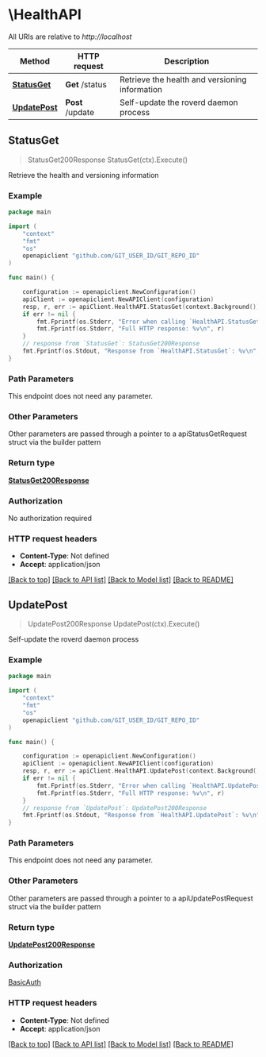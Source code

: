 # \HealthAPI

All URIs are relative to *http://localhost*

Method | HTTP request | Description
------------- | ------------- | -------------
[**StatusGet**](HealthAPI.md#StatusGet) | **Get** /status | Retrieve the health and versioning information
[**UpdatePost**](HealthAPI.md#UpdatePost) | **Post** /update | Self-update the roverd daemon process



## StatusGet

> StatusGet200Response StatusGet(ctx).Execute()

Retrieve the health and versioning information

### Example

```go
package main

import (
	"context"
	"fmt"
	"os"
	openapiclient "github.com/GIT_USER_ID/GIT_REPO_ID"
)

func main() {

	configuration := openapiclient.NewConfiguration()
	apiClient := openapiclient.NewAPIClient(configuration)
	resp, r, err := apiClient.HealthAPI.StatusGet(context.Background()).Execute()
	if err != nil {
		fmt.Fprintf(os.Stderr, "Error when calling `HealthAPI.StatusGet``: %v\n", err)
		fmt.Fprintf(os.Stderr, "Full HTTP response: %v\n", r)
	}
	// response from `StatusGet`: StatusGet200Response
	fmt.Fprintf(os.Stdout, "Response from `HealthAPI.StatusGet`: %v\n", resp)
}
```

### Path Parameters

This endpoint does not need any parameter.

### Other Parameters

Other parameters are passed through a pointer to a apiStatusGetRequest struct via the builder pattern


### Return type

[**StatusGet200Response**](StatusGet200Response.md)

### Authorization

No authorization required

### HTTP request headers

- **Content-Type**: Not defined
- **Accept**: application/json

[[Back to top]](#) [[Back to API list]](../README.md#documentation-for-api-endpoints)
[[Back to Model list]](../README.md#documentation-for-models)
[[Back to README]](../README.md)


## UpdatePost

> UpdatePost200Response UpdatePost(ctx).Execute()

Self-update the roverd daemon process

### Example

```go
package main

import (
	"context"
	"fmt"
	"os"
	openapiclient "github.com/GIT_USER_ID/GIT_REPO_ID"
)

func main() {

	configuration := openapiclient.NewConfiguration()
	apiClient := openapiclient.NewAPIClient(configuration)
	resp, r, err := apiClient.HealthAPI.UpdatePost(context.Background()).Execute()
	if err != nil {
		fmt.Fprintf(os.Stderr, "Error when calling `HealthAPI.UpdatePost``: %v\n", err)
		fmt.Fprintf(os.Stderr, "Full HTTP response: %v\n", r)
	}
	// response from `UpdatePost`: UpdatePost200Response
	fmt.Fprintf(os.Stdout, "Response from `HealthAPI.UpdatePost`: %v\n", resp)
}
```

### Path Parameters

This endpoint does not need any parameter.

### Other Parameters

Other parameters are passed through a pointer to a apiUpdatePostRequest struct via the builder pattern


### Return type

[**UpdatePost200Response**](UpdatePost200Response.md)

### Authorization

[BasicAuth](../README.md#BasicAuth)

### HTTP request headers

- **Content-Type**: Not defined
- **Accept**: application/json

[[Back to top]](#) [[Back to API list]](../README.md#documentation-for-api-endpoints)
[[Back to Model list]](../README.md#documentation-for-models)
[[Back to README]](../README.md)

